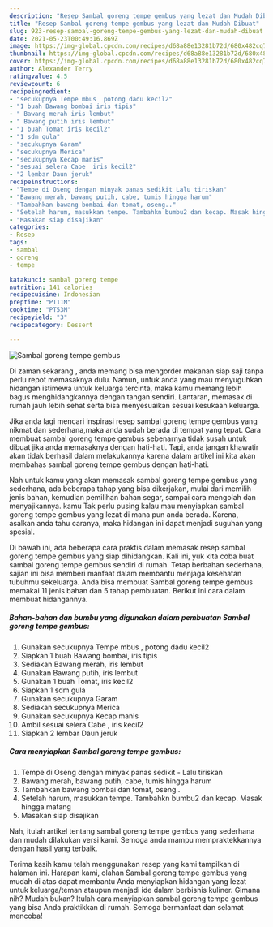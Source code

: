 ```yaml
---
description: "Resep Sambal goreng tempe gembus yang lezat dan Mudah Dibuat"
title: "Resep Sambal goreng tempe gembus yang lezat dan Mudah Dibuat"
slug: 923-resep-sambal-goreng-tempe-gembus-yang-lezat-dan-mudah-dibuat
date: 2021-05-23T00:49:16.869Z
image: https://img-global.cpcdn.com/recipes/d68a88e13281b72d/680x482cq70/sambal-goreng-tempe-gembus-foto-resep-utama.jpg
thumbnail: https://img-global.cpcdn.com/recipes/d68a88e13281b72d/680x482cq70/sambal-goreng-tempe-gembus-foto-resep-utama.jpg
cover: https://img-global.cpcdn.com/recipes/d68a88e13281b72d/680x482cq70/sambal-goreng-tempe-gembus-foto-resep-utama.jpg
author: Alexander Terry
ratingvalue: 4.5
reviewcount: 6
recipeingredient:
- "secukupnya Tempe mbus  potong dadu kecil2"
- "1 buah Bawang bombai iris tipis"
- " Bawang merah iris lembut"
- " Bawang putih iris lembut"
- "1 buah Tomat iris kecil2"
- "1 sdm gula"
- "secukupnya Garam"
- "secukupnya Merica"
- "secukupnya Kecap manis"
- "sesuai selera Cabe  iris kecil2"
- "2 lembar Daun jeruk"
recipeinstructions:
- "Tempe di Oseng dengan minyak panas sedikit Lalu tiriskan"
- "Bawang merah, bawang putih, cabe, tumis hingga harum"
- "Tambahkan bawang bombai dan tomat, oseng.."
- "Setelah harum, masukkan tempe. Tambahkn bumbu2 dan kecap. Masak hingga matang"
- "Masakan siap disajikan"
categories:
- Resep
tags:
- sambal
- goreng
- tempe

katakunci: sambal goreng tempe 
nutrition: 141 calories
recipecuisine: Indonesian
preptime: "PT11M"
cooktime: "PT53M"
recipeyield: "3"
recipecategory: Dessert

---
```



![Sambal goreng tempe gembus](https://img-global.cpcdn.com/recipes/d68a88e13281b72d/680x482cq70/sambal-goreng-tempe-gembus-foto-resep-utama.jpg)

Di zaman  sekarang , anda memang bisa mengorder makanan siap saji tanpa perlu repot memasaknya dulu. Namun, untuk anda yang mau menyuguhkan hidangan istimewa untuk keluarga tercinta, maka kamu memang lebih bagus menghidangkannya dengan tangan sendiri. Lantaran, memasak di rumah jauh lebih sehat serta bisa menyesuaikan sesuai kesukaan keluarga.

Jika anda lagi mencari inspirasi resep sambal goreng tempe gembus yang nikmat dan sederhana,maka anda sudah berada di tempat yang tepat. Cara membuat sambal goreng tempe gembus  sebenarnya tidak susah untuk dibuat jika anda memasaknya dengan hati-hati. Tapi, anda jangan khawatir akan tidak berhasil dalam melakukannya 
karena dalam artikel ini kita akan membahas sambal goreng tempe gembus dengan hati-hati.  



Nah untuk kamu yang akan memasak sambal goreng tempe gembus yang sederhana, ada beberapa tahap yang bisa dikerjakan, mulai dari memilih jenis bahan, kemudian pemilihan bahan segar, sampai cara mengolah dan menyajikannya. kamu Tak perlu pusing kalau mau menyiapkan sambal goreng tempe gembus yang lezat di mana pun anda berada. Karena, asalkan anda  tahu caranya, maka hidangan ini dapat menjadi suguhan yang spesial.

Di bawah ini, ada beberapa cara praktis  dalam memasak resep sambal goreng tempe gembus yang siap dihidangkan. Kali ini, yuk kita coba buat sambal goreng tempe gembus sendiri di rumah. Tetap berbahan sederhana, sajian ini bisa memberi manfaat dalam membantu menjaga kesehatan tubuhmu sekeluarga. Anda bisa membuat Sambal goreng tempe gembus memakai 11 jenis bahan dan 5 tahap pembuatan. Berikut ini cara dalam membuat hidangannya.

<!--inarticleads1-->

##### Bahan-bahan dan bumbu yang digunakan dalam pembuatan Sambal goreng tempe gembus:

1. Gunakan secukupnya Tempe mbus , potong dadu kecil2
1. Siapkan 1 buah Bawang bombai, iris tipis
1. Sediakan  Bawang merah, iris lembut
1. Gunakan  Bawang putih, iris lembut
1. Gunakan 1 buah Tomat, iris kecil2
1. Siapkan 1 sdm gula
1. Gunakan secukupnya Garam
1. Sediakan secukupnya Merica
1. Gunakan secukupnya Kecap manis
1. Ambil sesuai selera Cabe , iris kecil2
1. Siapkan 2 lembar Daun jeruk




<!--inarticleads2-->

##### Cara menyiapkan Sambal goreng tempe gembus:

1. Tempe di Oseng dengan minyak panas sedikit - Lalu tiriskan
1. Bawang merah, bawang putih, cabe, tumis hingga harum
1. Tambahkan bawang bombai dan tomat, oseng..
1. Setelah harum, masukkan tempe. Tambahkn bumbu2 dan kecap. Masak hingga matang
1. Masakan siap disajikan




Nah, itulah artikel tentang  sambal goreng tempe gembus  yang sederhana dan mudah dilakukan versi kami. Semoga anda mampu mempraktekkannya dengan hasil yang terbaik. 

Terima kasih kamu telah menggunakan resep yang kami tampilkan di halaman ini. Harapan kami, olahan  Sambal goreng tempe gembus yang mudah di atas dapat membantu Anda menyiapkan hidangan yang lezat untuk keluarga/teman ataupun menjadi ide dalam berbisnis kuliner. Gimana nih? Mudah bukan? Itulah cara menyiapkan sambal goreng tempe gembus yang bisa Anda praktikkan di rumah. Semoga bermanfaat dan selamat mencoba!


